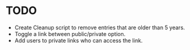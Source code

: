 # TODO
* Create Cleanup script to remove entries that are older than 5 years.
* Toggle a link between public/private option.
* Add users to private links who can access the link.